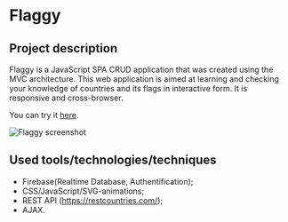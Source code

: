# Flaggy

## Project description

Flaggy is a JavaScript SPA CRUD application that was created using the MVC architecture. This web application is aimed at learning and checking your knowledge of countries and its flags in interactive form. It is responsive and cross-browser.

You can try it [here](https://jennytara.github.io/flaggy/app). 

![Flaggy screenshot](https://user-images.githubusercontent.com/85941394/211558995-5608db33-cbb8-4c40-a20e-133505439cf2.png)


## Used tools/technologies/techniques

- Firebase(Realtime Database, Authentification); 
- CSS/JavaScript/SVG-animations; 
- REST API (https://restcountries.com/); 
- AJAX.

